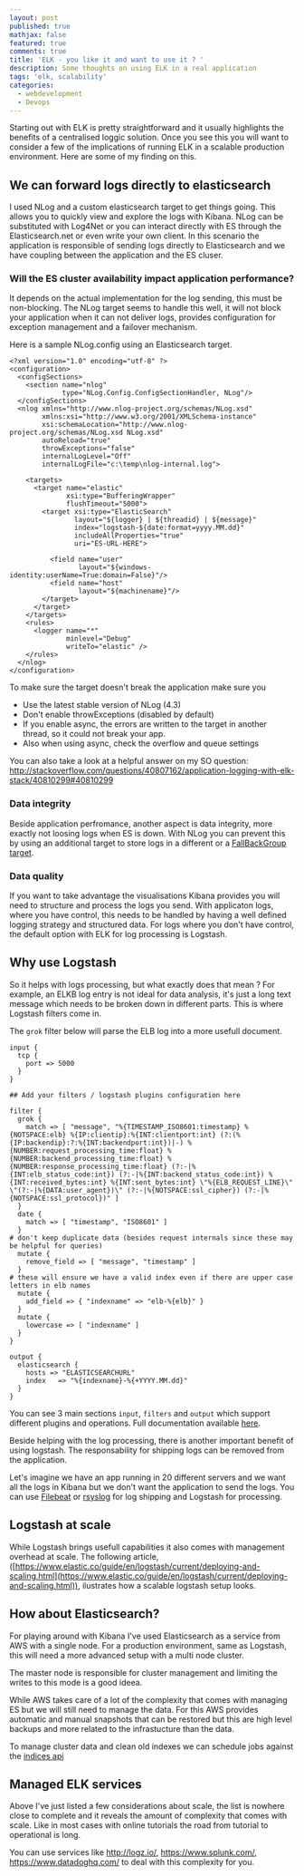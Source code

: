 ```yaml
---
layout: post
published: true
mathjax: false
featured: true
comments: true
title: 'ELK - you like it and want to use it ? '
description: Some thoughts on using ELK in a real application
tags: 'elk, scalability'
categories:
  - webdevelopment
  - Devops
---
```

Starting out with ELK is pretty straightforward and it usually highlights the benefits of a centralised loggic solution. Once you see this you will want to consider a few of the implications of running ELK in a scalable production environment. Here are some of my finding on this.


## We can forward logs directly to elasticsearch

I used NLog and a custom elasticsearch target to get things going. This allows you to quickly view and explore the logs with Kibana. NLog can be substituted with Log4Net or you can interact directly with ES through the Elasticsearch.net or even write your own client.
In this scenario the application is responsible of sending logs directly to Elasticsearch and we have coupling between the application and the ES cluser. 


### Will the ES cluster availability impact application performance?

It depends on the actual implementation for the log sending, this must be non-blocking.
The NLog target seems to handle this well, it will not block your application when it can not deliver logs, provides configuration for exception management and a failover mechanism.


Here is a sample NLog.config using an Elasticsearch target.
```
<?xml version="1.0" encoding="utf-8" ?>
<configuration>
  <configSections>
    <section name="nlog"
             type="NLog.Config.ConfigSectionHandler, NLog"/>
  </configSections>
  <nlog xmlns="http://www.nlog-project.org/schemas/NLog.xsd"
        xmlns:xsi="http://www.w3.org/2001/XMLSchema-instance"
        xsi:schemaLocation="http://www.nlog-project.org/schemas/NLog.xsd NLog.xsd"
        autoReload="true"
        throwExceptions="false"
        internalLogLevel="Off"
        internalLogFile="c:\temp\nlog-internal.log">

    <targets>
      <target name="elastic"
              xsi:type="BufferingWrapper"
              flushTimeout="5000">
        <target xsi:type="ElasticSearch"
                layout="${logger} | ${threadid} | ${message}"
                index="logstash-${date:format=yyyy.MM.dd}"
                includeAllProperties="true"
                uri="ES-URL-HERE">

          <field name="user"
                 layout="${windows-identity:userName=True:domain=False}"/>
          <field name="host"
                 layout="${machinename}"/>
        </target>
      </target>
    </targets>
    <rules>
      <logger name="*"
              minlevel="Debug"
              writeTo="elastic" />
    </rules>
  </nlog>
</configuration>
```

To make sure the target doesn't break the application make sure you

- Use the latest stable version of NLog (4.3)
- Don't enable throwExceptions (disabled by default)
- If you enable async, the errors are written to the target in another thread, so it could not break your app.
- Also when using async, check the overflow and queue settings

You can also take a look at a helpful answer on my SO question:
http://stackoverflow.com/questions/40807162/application-logging-with-elk-stack/40810299#40810299



### Data integrity

Beside application perfromance, another aspect is data integrity, more exactly not loosing logs when ES is down.
With NLog you can prevent this by using an additional target to store logs in a different or a  [FallBackGroup target](https://github.com/nlog/NLog/wiki/FallbackGroup-target).




### Data quality

If you want to take advantage the visualisations Kibana provides you will need to structure and process the logs you send. 
With applicaton logs, where you have control, this needs to be handled by having a well defined logging strategy and structured data.
For logs where you don't have control, the default option with ELK for log processing is Logstash.

## Why use Logstash

So it helps with logs processing, but what exactly does that mean ?
For example, an ELKB log entry is not ideal for data analysis, it's just a long text message which needs to be broken down in different parts. This is where Logstash filters come in.

The `grok` filter below will parse the ELB log into a more usefull document.

```                                                                        
input {
  tcp {
    port => 5000
  }
}

## Add your filters / logstash plugins configuration here

filter {
  grok {
    match => [ "message", "%{TIMESTAMP_ISO8601:timestamp} %{NOTSPACE:elb} %{IP:clientip}:%{INT:clientport:int} (?:(%{IP:backendip}:?:%{INT:backendport:int})|-) %{NUMBER:request_processing_time:float} %{NUMBER:backend_processing_time:float} %{NUMBER:response_processing_time:float} (?:-|%{INT:elb_status_code:int}) (?:-|%{INT:backend_status_code:int}) %{INT:received_bytes:int} %{INT:sent_bytes:int} \"%{ELB_REQUEST_LINE}\" \"(?:-|%{DATA:user_agent})\" (?:-|%{NOTSPACE:ssl_cipher}) (?:-|%{NOTSPACE:ssl_protocol})" ]
  }
  date {
    match => [ "timestamp", "ISO8601" ]
  }
# don't keep duplicate data (besides request internals since these may be helpful for queries)
  mutate {
    remove_field => [ "message", "timestamp" ]
  }
# these will ensure we have a valid index even if there are upper case letters in elb names
  mutate {
    add_field => { "indexname" => "elb-%{elb}" }
  }
  mutate {
    lowercase => [ "indexname" ]
  }
}

output {
  elasticsearch {
    hosts => "ELASTICSEARCHURL"
    index   => "%{indexname}-%{+YYYY.MM.dd}" 
  }
}

```

You can see 3 main sections `input`, `filters` and `output` which support different plugins and operations. Full documentation available [here](https://www.elastic.co/guide/en/logstash/current/index.html).

Beside helping with the log processing, there is another important benefit of using logstash.
The responsability for shipping logs can be removed from the application.

Let's imagine we have an app running in 20 different servers and we want all the logs in Kibana but we don't want the application to send the logs. You can use [Filebeat](https://www.elastic.co/guide/en/beats/filebeat/5.1/filebeat-getting-started.html) or [rsyslog](http://www.rsyslog.com/) for log shipping and Logstash for processing.  


## Logstash at scale

While Logstash brings usefull capabilities it also comes with management overhead at scale. The following article, ([https://www.elastic.co/guide/en/logstash/current/deploying-and-scaling.html](https://www.elastic.co/guide/en/logstash/current/deploying-and-scaling.html)), ilustrates how a scalable logstash setup looks.


## How about Elasticsearch?

For playing around with Kibana I've used Elasticsearch as a service from AWS with a single node.
For a production environment, same as Logstash, this will need a more advanced setup with a multi node cluster. 

The master node is responsible for cluster management and limiting the writes to this mode is a good ideea.

While AWS takes care of a lot of the complexity that comes with managing ES but we will still need to manage the data. For this AWS provides automatic and manual snapshots that can be restored but this are high level backups and more related to the infrastucture than the data.

To manage cluster data and clean old indexes we can schedule jobs against the [indices api](https://www.elastic.co/guide/en/elasticsearch/reference/current/indices.html) 


## Managed ELK services

Above I've just listed a few considerations about scale, the list is nowhere close to complete and it reveals the amount of complexity that comes with scale. Like in most cases with online tutorials the road from tutorial to operational is long.

You can use services like http://logz.io/, https://www.splunk.com/, https://www.datadoghq.com/ to deal with this complexity for you.